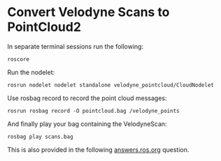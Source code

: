 # Convert Velodyne Scans to PointCloud2

In separate terminal sessions run the following:

    roscore

Run the nodelet:

    rosrun nodelet nodelet standalone velodyne_pointcloud/CloudNodelet
    
Use rosbag record to record the point cloud messages:

    rosrun rosbag record -O pointcloud.bag /velodyne_points

And finally play your bag containing the VelodyneScan:

    rosbag play scans.bag




This is also provided in the following [answers.ros.org](http://answers.ros.org/question/191972/convert-velodynescan-to-pointcloud2-from-a-rosbag-file/?answer=259394#post-id-259394) question.


